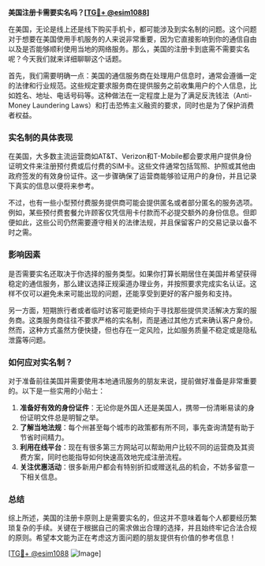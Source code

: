 **美国注册卡需要实名吗？[[TG💪+ @esim1088](https://t.me/s/esim1088)]**

在美国，无论是线上还是线下购买手机卡，都可能涉及到实名制的问题。这个问题对于想要在美国使用手机服务的人来说非常重要，因为它直接影响到你的通信自由以及是否能够顺利使用当地的网络服务。那么，美国的注册卡到底需不需要实名呢？今天我们就来详细聊聊这个话题。

首先，我们需要明确一点：美国的通信服务商在处理用户信息时，通常会遵循一定的法律和行业规范。这些规定要求服务商在提供服务之前收集用户的个人信息，比如姓名、地址、电话号码等。这种做法在一定程度上是为了满足反洗钱法（Anti-Money Laundering Laws）和打击恐怖主义融资的要求，同时也是为了保护消费者权益。

### 实名制的具体表现

在美国，大多数主流运营商如AT&T、Verizon和T-Mobile都会要求用户提供身份证明文件来注册预付费或后付费的SIM卡。这些文件通常包括驾照、护照或其他由政府签发的有效身份证件。这一步骤确保了运营商能够验证用户的身份，并且记录下真实的信息以便将来参考。

不过，也有一些小型预付费服务提供商可能会提供匿名或者部分匿名的服务选项。例如，某些预付费套餐允许顾客仅凭信用卡付款而不必提交额外的身份信息。但即便如此，这些公司仍然需要遵守相关的法律法规，并且保留客户的交易记录以备不时之需。

### 影响因素

是否需要实名还取决于你选择的服务类型。如果你打算长期居住在美国并希望获得稳定的通信服务，那么建议选择正规渠道办理业务，并按照要求完成实名认证。这样不仅可以避免未来可能出现的问题，还能享受到更好的客户服务和支持。

另一方面，短期旅行者或者临时访客可能更倾向于寻找那些提供灵活解决方案的服务商。这类服务商往往不要求严格的实名制，而是通过其他方式来确认客户身份。然而，这种方式虽然方便快捷，但也存在一定风险，比如服务质量不稳定或是隐私泄露等问题。

### 如何应对实名制？

对于准备前往美国并需要使用本地通讯服务的朋友来说，提前做好准备是非常重要的。以下是一些实用的小贴士：

1. **准备好有效的身份证件**：无论你是外国人还是美国人，携带一份清晰易读的身份证明文件总是明智之举。
2. **了解当地法规**：每个州甚至每个城市的政策都有所不同，事先查询清楚有助于节省时间精力。
3. **利用在线平台**：现在有很多第三方网站可以帮助用户比较不同的运营商及其资费方案，同时也能指导如何快速高效地完成注册流程。
4. **关注优惠活动**：很多新用户都会有特别折扣或赠送礼品的机会，不妨多留意一下相关信息。

### 总结

综上所述，美国的注册卡原则上是需要实名的，但这并不意味着每个人都要经历繁琐复杂的手续。关键在于根据自己的需求做出合理的选择，并且始终牢记合法合规的原则。希望本文能为正在考虑这方面问题的朋友提供有价值的参考信息！

[[TG💪+ @esim1088](https://t.me/s/esim1088) ![Image](https://i.postimg.cc/4NQfJmqS/Snipaste-2025-05-13-00-14-12.png)]